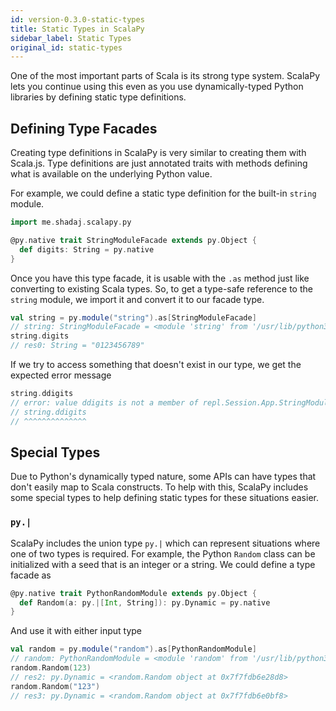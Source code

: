 ```yaml
---
id: version-0.3.0-static-types
title: Static Types in ScalaPy
sidebar_label: Static Types
original_id: static-types
---
```


One of the most important parts of Scala is its strong type system. ScalaPy lets you continue using this even as you use dynamically-typed Python libraries by defining static type definitions.

## Defining Type Facades

Creating type definitions in ScalaPy is very similar to creating them with Scala.js. Type definitions are just annotated traits with methods defining what is available on the underlying Python value.

For example, we could define a static type definition for the built-in `string` module.

```scala
import me.shadaj.scalapy.py

@py.native trait StringModuleFacade extends py.Object {
  def digits: String = py.native
}
```

Once you have this type facade, it is usable with the `.as` method just like converting to existing Scala types. So, to get a type-safe reference to the `string` module, we import it and convert it to our facade type.

```scala
val string = py.module("string").as[StringModuleFacade]
// string: StringModuleFacade = <module 'string' from '/usr/lib/python3.7/string.py'>
string.digits
// res0: String = "0123456789"
```

If we try to access something that doesn't exist in our type, we get the expected error message

```scala
string.ddigits
// error: value ddigits is not a member of repl.Session.App.StringModuleFacade
// string.ddigits
// ^^^^^^^^^^^^^^
```

## Special Types

Due to Python's dynamically typed nature, some APIs can have types that don't easily map to Scala constructs. To help with this, ScalaPy includes some special types to help defining static types for these situations easier.

### `py.|`

ScalaPy includes the union type `py.|` which can represent situations where one of two types is required. For example, the Python `Random` class can be initialized with a seed that is an integer or a string. We could define a type facade as

```scala
@py.native trait PythonRandomModule extends py.Object {
  def Random(a: py.|[Int, String]): py.Dynamic = py.native
}
```

And use it with either input type

```scala
val random = py.module("random").as[PythonRandomModule]
// random: PythonRandomModule = <module 'random' from '/usr/lib/python3.7/random.py'>
random.Random(123)
// res2: py.Dynamic = <random.Random object at 0x7f7fdb6e28d8>
random.Random("123")
// res3: py.Dynamic = <random.Random object at 0x7f7fdb6e0bf8>
```

